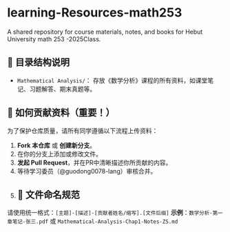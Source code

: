 # learning-Resources-math253
A shared repository for course materials, notes, and books for Hebut University math 253 -2025Class.
## 📁 目录结构说明
- `Mathematical Analysis/`： 存放《数学分析》课程的所有资料，如课堂笔记、习题解答、期末真题等。
## 🤝 如何贡献资料（重要！）
为了保护仓库质量，请所有同学遵循以下流程上传资料：
1.  **Fork 本仓库** 或 **创建新分支**。
2.  在你的分支上添加或修改文件。
3.  **发起 Pull Request**，并在PR中清晰描述你所贡献的内容。
4.  等待学习委员（@guodong0078-lang）审核合并。
5.  ## 📝 文件命名规范
请使用统一格式：`[主题]-[描述]-[贡献者姓名/缩写].[文件后缀]`
**示例**：`数学分析-第一章笔记-张三.pdf` 或 `Mathematical-Analysis-Chap1-Notes-ZS.md`
